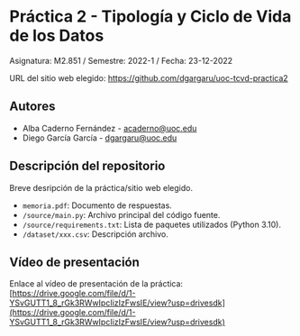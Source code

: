 # Práctica 2 - Tipología y Ciclo de Vida de los Datos

Asignatura: M2.851 / Semestre: 2022-1 / Fecha: 23-12-2022

URL del sitio web elegido: https://github.com/dgargaru/uoc-tcvd-practica2

## Autores
  * Alba Caderno Fernández - [acaderno@uoc.edu](acaderno@uoc.edu)
  * Diego García García - [dgargaru@uoc.edu](dgargaru@uoc.edu)

## Descripción del repositorio
Breve desripción de la práctica/sitio web elegido.

  * `memoria.pdf`: Documento de respuestas.
  * `/source/main.py`: Archivo principal del código fuente.
  * `/source/requirements.txt`: Lista de paquetes utilizados (Python 3.10).
  * `/dataset/xxx.csv`: Descripción archivo.

## Vídeo de presentación

Enlace al vídeo de presentación de la práctica: [https://drive.google.com/file/d/1-YSvGUTT1_8_rGk3RWwIpcIizIzFwsIE/view?usp=drivesdk](https://drive.google.com/file/d/1-YSvGUTT1_8_rGk3RWwIpcIizIzFwsIE/view?usp=drivesdk)
